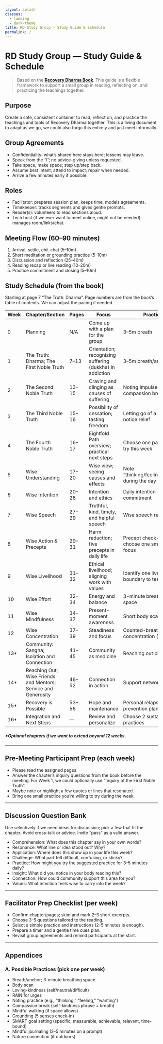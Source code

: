 ```yaml
---
layout: splash
classes:
  - landing
  - dark-theme
title: RD Study Group — Study Guide & Schedule
permalink: /
---
```

# RD Study Group — Study Guide & Schedule

> Based on the **[Recovery Dharma Book](https://drive.google.com/file/d/1Isotp-WlUedFJlKDqjpvO7uKgVsvX3J1/view)**. This guide is a flexible framework to support a small group in reading, reflecting on, and practicing the teachings together.

## Purpose

Create a safe, consistent container to read, reflect on, and practice the teachings and tools of Recovery Dharma together. This is a living document to adapt as we go, we could also forgo this entirely and just meet informally.

## Group Agreements

- Confidentiality: what’s shared here stays here; lessons may leave.
- Speak from the “I”; no advice-giving unless requested.
- Take space, make space; step up/step back.
- Assume best intent; attend to impact; repair when needed.
- Arrive a few minutes early if possible.

## Roles

- Facilitator: prepares session plan, keeps time, models agreements.
- Timekeeper: tracks segments and gives gentle prompts.
- Reader(s): volunteers to read sections aloud.
- Tech host (if we ever want to meet online, might not be needed): manages room/links/chat.

## Meeting Flow (60–90 minutes)

1. Arrival, settle, chit-chat (5–10m)
2. Short meditation or grounding practice (5–10m)
3. Discussion and reflection (25–40m)
4. Reading recap or live reading (10–20m)
5. Practice commitment and closing (5–10m)

## Study Schedule (from the book)

Starting at page 7 “The Truth: Dharma”. Page numbers are from the book’s table of contents. We can adjust the pacing if needed.

| Week | Chapter/Section | Pages | Focus | Practice |
|---|---|---|---|---|
| 0 | Planning | N/A | Come up with a plan for the group | 3–5m breath |
| 1 | The Truth: Dharma; The First Noble Truth | 7–13 | Orientation; recognizing suffering (dukkha) in addiction | 3–5m breath/anchor |
| 2 | The Second Noble Truth| 13–15 | Craving and clinging as causes of suffering | Noting impulses; compassion break |
| 3 | The Third Noble Truth | 15–16 | Possibility of cessation; tasting freedom | Letting go of a small urge; notice relief |
| 4 | The Fourth Noble Truth | 16–17 | Eightfold Path overview; practical next steps | Choose one path factor to try this week |
| 5 | Wise Understanding | 17–20 | Wise view; seeing causes and effects | Note “thinking/feeling/wanting” during the day |
| 6 | Wise Intention | 20–26 | Intention and ethics | Daily intention + SMART commitment |
| 7 | Wise Speech | 27–29 | Truthful, kind, timely, and helpful speech | Wise speech reflection |
| 8 | Wise Action & Precepts | 29–31 | Harm reduction; five precepts in daily life | Precept check-in; choose one small precept focus |
| 9 | Wise Livelihood | 31–32 | Ethical livelihood; aligning work with values | Identify one livelihood boundary to test |
| 10 | Wise Effort | 32–34 | Energy and balance | 3-minute breathing space |
| 11 | Wise Mindfulness | 34–37 | Present-moment awareness | Short body scan |
| 12 | Wise Concentration | 37–39 | Steadiness and focus | Counted-breath concentration (1–5m) |
| 13* | Community: Sangha; Isolation and Connection | 41–45 | Community as medicine | Reaching out plan |
| 14* | Reaching Out; Wise Friends and Mentors; Service and Generosity | 46–52 | Connection in action | Support network map |
| 15* | Recovery is Possible | 53–56 | Hope and maintenance | Personal relapse-prevention plan |
| 16* | Integration and Next Steps | — | Review and personalize | Choose 2 sustaining practices |

##### *Optional chapters if we want to extend beyond 12 weeks.
---

## Pre‑Meeting Participant Prep (each week)

- Please read the assigned pages.
- Answer the chapter’s inquiry questions from the book before the meeting. For Week 1, we could optionally use “Inquiry of the First Noble Truth”.
- Maybe note or highlight a few quotes or lines that resonated.
- Bring one small practice you’re willing to try during the week.

---

## Discussion Question Bank

Use selectively if we need ideas for discussion; pick a few that fit the chapter. Avoid cross-talk or advice. Invite “pass” as a valid answer.

- Comprehension: What does this chapter say in your own words?
- Resonance: What line or idea stood out? Why?
- Application: Where does this show up in your life this week?
- Challenge: What part felt difficult, confusing, or sticky?
- Practice: How might you try the suggested practice for 3–5 minutes daily?
- Insight: What did you notice in your body reading this?
- Connection: How could community support this area for you?
- Values: What intention feels wise to carry into the week?

---

## Facilitator Prep Checklist (per week)

- Confirm chapter/pages; skim and mark 2–3 short excerpts.
- Choose 3–5 questions tailored to the reading.
- Select a simple practice and instructions (2–5 minutes is enough).
- Prepare a timer and a gentle time cues plan.
- Revisit group agreements and remind participants at the start.

---

## Appendices

### A. Possible Practices (pick one per week)

- Breath/anchor; 3-minute breathing space
- Body scan
- Loving-kindness (self/neutral/difficult)
- RAIN for urges
- Noting practice (e.g., “thinking,” “feeling,” “wanting”)
- Compassion break (self-kindness phrase + breath)
- Mindful walking (if space allows)
- Grounding (5 senses check-in)
- SMART goal setting (specific, measurable, achievable, relevant, time-bound)
- Mindful journaling (2–5 minutes on a prompt)
- Nature connection (if outdoors)